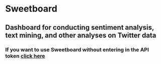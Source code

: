 # Sweetboard
## Dashboard for conducting sentiment analysis, text mining, and other analyses on Twitter data
### If you want to use Sweetboard without entering in the API token [click here](https://github.com/andrew-couch/Sweetboard-With-Token)
